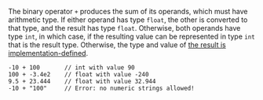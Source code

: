 The binary operator `+` produces the sum of its operands, which must have arithmetic type. If either operand has type `float`, the 
other is converted to that type, and the result has type `float`. Otherwise, both operands have type `int`, in which case, if the 
resulting value can be represented in type `int` that is the result type. Otherwise, the type and value of [the result is 
implementation-defined](../types/int.md).

```Hack
-10 + 100       // int with value 90
100 + -3.4e2    // float with value -240
9.5 + 23.444    // float with value 32.944
-10 + "100"     // Error: no numeric strings allowed!
```
